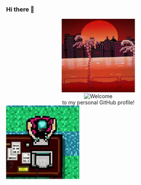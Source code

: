 ### Hi there 👋

<div align="center">
<img src="https://github.com/ErnieLud/ErnieLud/blob/main/hotline%20miami.gif" alt="Fan" align="center" width="200" height="200">
</div>

<div align="center">
<img src="https://github.com/fnky/fnky/raw/fnky/img/welcome-fire.gif" alt="Welcome" align="center">
</div>

<div align="center">
to my personal GitHub profile!
</div>
<img src="https://raw.githubusercontent.com/ErnieLud/ErnieLud/main/biker-hotline-miami.gif" alt="Writing" align="center"  width="200" height="200">


<!--
**ErnieSumoso/ErnieSumoso** is a ✨ _special_ ✨ repository because its `README.md` (this file) appears on your GitHub profile.

Here are some ideas to get you started:

- 🔭 I’m currently working on ...
- 🌱 I’m currently learning ...
- 👯 I’m looking to collaborate on ...
- 🤔 I’m looking for help with ...
- 💬 Ask me about ...
- 📫 How to reach me: ...
- 😄 Pronouns: ...
- ⚡ Fun fact: ...
-->
